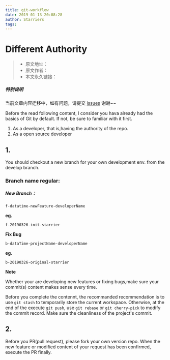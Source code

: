 ```yaml
---
title: git-workflow
date: 2019-01-13 20:08:28
author: Starriers
tags:
---
```


# Different Authority

> * 原文地址：[]()
> * 原文作者：[]()
> * 本文永久链接：[]()

##### **特别说明**

当前文章内容迁移中，如有问题，请提交 [issues](https://github.com/Starrier/starrier.github.io/issues) 谢谢~~

 
 Before the read following content, I consider you hava already had the basics of Git by default. If not, be sure to familiar with it first.

 1. As a developer, that is,having the authority of the repo.
 2. As a open source developer


## 1. 

You should checkout a new branch for your own development env. from the develop branch.

### Branch name regular:

##### New Branch：

`f-datatime-newFeature-developerName`

**eg.** 

`f-20190326-init-starrier`

**Fix Bug**

 `b-dataTime-projectName-developerName`

**eg.**

 `b-20190326-original-starrier`

 **Note**
 
 Whether your are developing new features or fixing bugs,make sure your commit(s) content makes sense every time.

 Before you complete the contennt, the recommanded recommendation is to use `git stash` to temporarily store the current workspace. Otherwise, at the end of the execute `git push`, use `git rebase` or `git cherry-pick` to modify the commit record. Make sure the cleanliness of the project's commit.

 ## 2.

 Before you PR(pull request), please fork your own version repo. When the new feature or modified content of your request has been confirmed, execute the PR finally.
